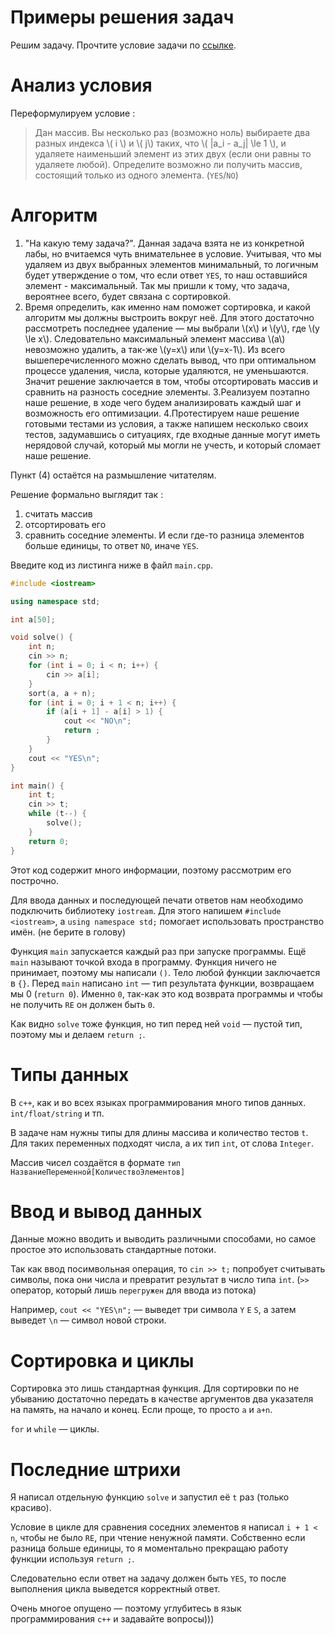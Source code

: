 # Примеры решения задач

Решим задачу. Прочтите условие задачи по [ссылке](https://codeforces.com/contest/1399/problem/A).

Анализ условия
===

Переформулируем условие :

> Дан массив. Вы несколько раз (возможно ноль) выбираете два разных индекса \\( i \\) и \\( j\\) таких, что \\( |a_i - a_j| \le 1 \\), и удаляете наименьший элемент из этих двух (если они равны то удаляете любой). Определите возможно ли получить массив, состоящий только из одного элемента. (`YES`/`NO`)

Алгоритм
===

1. "На какую тему задача?". Данная задача взята не из конкретной лабы, но вчитаемся чуть внимательнее в условие. 
Учитывая, что мы удаляем из двух выбранных элементов минимальный, то логичным будет утверждение о том, что если ответ `YES`, то наш оставшийся элемент - максимальный.
Так мы пришли к тому, что задача, вероятнее всего, будет связана с сортировкой.
2. Время определить, как именно нам поможет сортировка, и какой алгоритм мы должны выстроить вокруг неё. Для этого достаточно рассмотреть последнее удаление — мы выбрали \\(x\\) и \\(y\\), где \\(y \le x\\).
Следовательно максимальный элемент массива \\(a\\) невозможно удалить, а так-же \\(y=x\\) или \\(y=x-1\\).
Из всего вышеперечисленного можно сделать вывод, что при оптимальном процессе удаления, числа, которые удаляются, не уменьшаются.
Значит решение заключается в том, чтобы отсортировать массив и сравнить на разность соседние элементы.
3.Реализуем поэтапно наше решение, в ходе чего будем анализировать каждый шаг и возможность его оптимизации.
4.Протестируем наше решение готовыми тестами из условия, а также напишем несколько своих тестов, задумавшись о ситуациях, где входные данные могут иметь нерядовой случай, который мы могли не учесть, и который сломает наше решение.

Пункт (4) остаётся на размышление читателям.

Решение формально выглядит так :
1. считать массив
2. отсортировать его
3. сравнить соседние элементы. И если где-то разница элементов больше единицы, то ответ `NO`, иначе `YES`.

Введите код из листинга ниже в файл `main.cpp`.

```cpp
#include <iostream>

using namespace std;

int a[50];

void solve() {
    int n;
    cin >> n;
    for (int i = 0; i < n; i++) {
        cin >> a[i];
    }
    sort(a, a + n);
    for (int i = 0; i + 1 < n; i++) {
        if (a[i + 1] - a[i] > 1) {
            cout << "NO\n";
            return ;
        }
    }
    cout << "YES\n";
}

int main() {
    int t;
    cin >> t;
    while (t--) {
        solve();
    }
    return 0;
}
```

Этот код содержит много информации, поэтому рассмотрим его построчно. 

Для ввода данных и последующей печати ответов нам необходимо подключить библиотеку `iostream`. Для этого напишем `#include <iostream>`, а `using namespace std;` помогает использовать пространство имён. (не берите в голову)

Функция `main` запускается каждый раз при запуске программы. Ещё `main` называют точкой входа в программу. Функция ничего не принимает, поэтому мы написали `()`. Тело любой функции заключается в `{}`. Перед `main` написано `int` &mdash; тип результата функции, возвращаем мы 0 (`return 0`). Именно `0`, так-как это код возврата программы и чтобы не получить `RE` он должен быть `0`.

Как видно `solve` тоже функция, но тип перед ней `void` &mdash; пустой тип, поэтому мы и делаем `return ;`.

Типы данных
===

В `c++`, как и во всех языках программирования много типов данных. `int/float/string` и тп.

В задаче нам нужны типы для длины массива и количество тестов `t`. Для таких переменных подходят числа, а их тип `int`, от слова `Integer`.

Массив чисел создаётся в формате `тип НазваниеПеременной[КоличествоЭлементов]`

Ввод и вывод данных
===

Данные можно вводить и выводить различными способами, но самое простое это использовать стандартные потоки.

Так как ввод посимвольная операция, то `cin >> t;` попробует считывать символы, пока они числа и превратит результат в число типа `int`. (`>>` оператор, который лишь `перегружен` для ввода из потока)

Например, `cout << "YES\n";` &mdash; выведет три символа `Y` `E` `S`, а затем выведет `\n` &mdash; символ новой строки. 

Сортировка и циклы
===

Сортировка это лишь стандартная функция. Для сортировки по не убыванию достаточно передать в качестве аргументов два указателя на память, на начало и конец. Если проще, то просто `a` и `a+n`.

`for` и `while` &mdash; циклы.

Последние штрихи
===

Я написал отдельную функцию `solve` и запустил её `t` раз (только красиво). 

Условие в цикле для сравнения соседних элементов я написал `i + 1 < n`, чтобы не было `RE`, при чтение ненужной памяти. Собственно если разница больше единицы, то я моментально прекращаю работу функции используя `return ;`.

Следовательно если ответ на задачу должен быть `YES`, то после выполнения цикла выведется корректный ответ.

Очень многое опущено &mdash; поэтому углубитесь в язык программирования `c++` и задавайте вопросы)))
